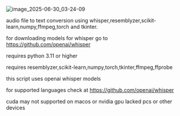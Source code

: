 ![image_2025-06-30_03-24-09](https://github.com/user-attachments/assets/c85e982d-6cfe-4daf-967f-b9b8dc93c949)

audio file to text conversion using whisper,resemblyzer,scikit-learn,numpy,ffmpeg,torch and tkinter.

for downloading models for whisper go to https://github.com/openai/whisper

requires python 3.11 or higher

requires resemblyzer,scikit-learn,numpy,torch,tkinter,ffmpeg,ffprobe

this script uses openai whisper models

for supported languages check at https://github.com/openai/whisper

cuda may not supported on macos or nvidia gpu lacked pcs  or other  devices
